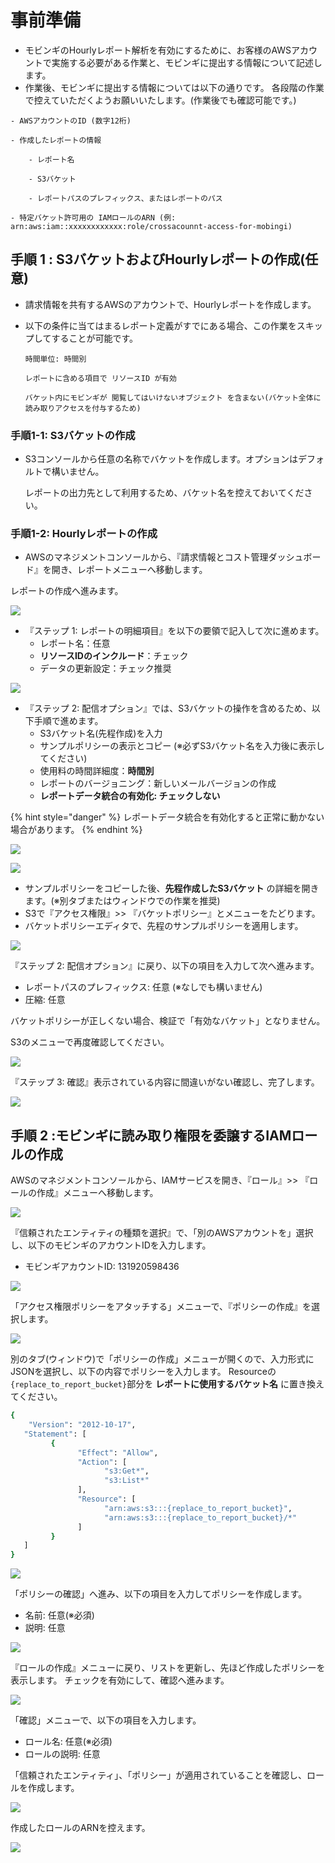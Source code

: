 # 事前準備

* モビンギのHourlyレポート解析を有効にするために、お客様のAWSアカウントで実施する必要がある作業と、モビンギに提出する情報について記述します。
* 作業後、モビンギに提出する情報については以下の通りです。 各段階の作業で控えていただくようお願いいたします。\(作業後でも確認可能です。\)

```text
- AWSアカウントのID (数字12桁)

- 作成したレポートの情報

    - レポート名

    - S3バケット

    - レポートパスのプレフィックス、またはレポートのパス

- 特定バケット許可用の IAMロールのARN (例: arn:aws:iam::xxxxxxxxxxxx:role/crossacounnt-access-for-mobingi)
```

## 手順 1 : S3バケットおよびHourlyレポートの作成\(任意\) <a id="step1"></a>

* 請求情報を共有するAWSのアカウントで、Hourlyレポートを作成します。
* 以下の条件に当てはまるレポート定義がすでにある場合、この作業をスキップしてすることが可能です。

  `時間単位: 時間別`

  `レポートに含める項目で リソースID が有効`

  `バケット内にモビンギが 閲覧してはいけないオブジェクト を含まない(バケット全体に読み取りアクセスを付与するため)`

### 手順1-1: **S3バケットの作成**

* S3コンソールから任意の名称でバケットを作成します。オプションはデフォルトで構いません。

  レポートの出力先として利用するため、バケット名を控えておいてください。

### 手順1-2: **Hourlyレポートの作成**

* AWSのマネジメントコンソールから、『請求情報とコスト管理ダッシュボード』を開き、レポートメニューへ移動します。

レポートの作成へ進みます。

![](../.gitbook/assets/snip20181004_7.png)

* 『ステップ 1: レポートの明細項目』を以下の要領で記入して次に進めます。
  * レポート名：任意
  * **リソースIDのインクルード**：チェック
  * データの更新設定：チェック推奨

![](../.gitbook/assets/ming-cheng-wei-she-ding-7.png)

* 『ステップ 2: 配信オプション』では、S3バケットの操作を含めるため、以下手順で進めます。
  * S3バケット名\(先程作成\)を入力
  * サンプルポリシーの表示とコピー \(※必ずS3バケット名を入力後に表示してください\)
  * 使用料の時間詳細度：**時間別**
  * レポートのバージョニング：新しいメールバージョンの作成
  * **レポートデータ統合の有効化: チェックしない**

{% hint style="danger" %}
レポートデータ統合を有効化すると正常に動かない場合があります。
{% endhint %}

![](../.gitbook/assets/ming-cheng-wei-she-ding-8.png)

![](../.gitbook/assets/snip20181003_6.png)

* サンプルポリシーをコピーした後、**先程作成したS3バケット** の詳細を開きます。\(※別タブまたはウィンドウでの作業を推奨\)
* S3で『アクセス権限』&gt;&gt; 『バケットポリシー』とメニューをたどります。
* バケットポリシーエディタで、先程のサンプルポリシーを適用します。

![](../.gitbook/assets/bill_005.png)

『ステップ 2: 配信オプション』に戻り、以下の項目を入力して次へ進みます。

* レポートパスのプレフィックス: 任意 \(※なしでも構いません\)
* 圧縮: 任意

バケットポリシーが正しくない場合、検証で「有効なバケット」となりません。

S3のメニューで再度確認してください。

![](../.gitbook/assets/ming-cheng-wei-she-ding-11.png)

『ステップ 3: 確認』表示されている内容に間違いがない確認し、完了します。

![](../.gitbook/assets/sukurnshotto-2018-12-13-152219.png)

## 手順 2 :モビンギに読み取り権限を委譲するIAMロールの作成 <a id="step2"></a>

AWSのマネジメントコンソールから、IAMサービスを開き、『ロール』&gt;&gt; 『ロールの作成』メニューへ移動します。

![](../.gitbook/assets/role_001.png)

『信頼されたエンティティの種類を選択』で、「別のAWSアカウントを」選択し、以下のモビンギのアカウントIDを入力します。

* モビンギアカウントID: 131920598436

![](../.gitbook/assets/role_002.png)

「アクセス権限ポリシーをアタッチする」メニューで、『ポリシーの作成』を選択します。

![](../.gitbook/assets/role_003-1.png)

別のタブ\(ウィンドウ\)で「ポリシーの作成」メニューが開くので、入力形式にJSONを選択し、以下の内容でポリシーを入力します。 Resourceの`{replace_to_report_bucket}`部分を **レポートに使用するバケット名** に置き換えてください。

```bash
{
    "Version": "2012-10-17",
   "Statement": [
         {
               "Effect": "Allow",
               "Action": [
                     "s3:Get*",
                     "s3:List*"
               ],
               "Resource": [
                     "arn:aws:s3:::{replace_to_report_bucket}",
                     "arn:aws:s3:::{replace_to_report_bucket}/*"
               ]
         }
   ]
}
```

![](../.gitbook/assets/create-policy-ja.png)

「ポリシーの確認」へ進み、以下の項目を入力してポリシーを作成します。

* 名前: 任意\(※必須\)
* 説明: 任意

![](../.gitbook/assets/role_005.png)

『ロールの作成』メニューに戻り、リストを更新し、先ほど作成したポリシーを表示します。 チェックを有効にして、確認へ進みます。

![](../.gitbook/assets/role_006.png)

「確認」メニューで、以下の項目を入力します。

* ロール名: 任意\(※必須\)
* ロールの説明: 任意

「信頼されたエンティティ」、「ポリシー」が適用されていることを確認し、ロールを作成します。

![](../.gitbook/assets/role_007.png)

作成したロールのARNを控えます。

![](../.gitbook/assets/role_008-1.png)


